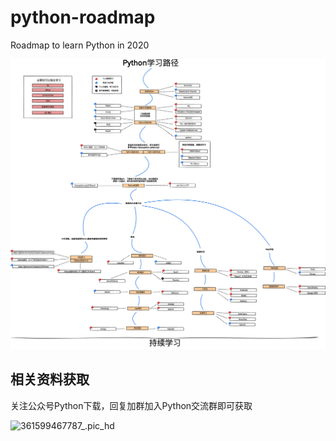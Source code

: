 # python-roadmap
Roadmap to learn Python in 2020


![](./img/python-map.png)



## 相关资料获取

关注公众号Python下载，回复加群加入Python交流群即可获取

![361599467787_.pic_hd](https://tva1.sinaimg.cn/large/007S8ZIlly1gii6b1mom0j30ks0lkdj6.jpg)